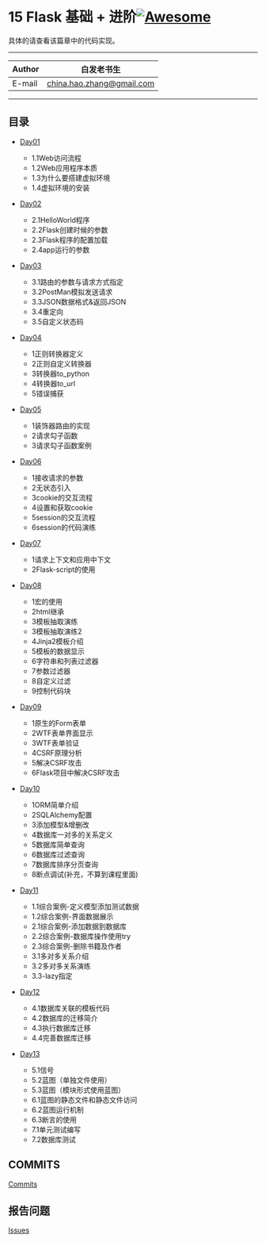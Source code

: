 # 15 Flask 基础 + 进阶[![Awesome](https://cdn.rawgit.com/sindresorhus/awesome/d7305f38d29fed78fa85652e3a63e154dd8e8829/media/badge.svg)](https://github.com/sindresorhus/awesome)

具体的请查看该篇章中的代码实现。
****
	
|Author|白发老书生|
|---|---
|E-mail|china.hao.zhang@gmail.com

****


<h2 id="catalog">目录</h2>

* [Day01](#day01)
    * 1.1Web访问流程
    * 1.2Web应用程序本质
    * 1.3为什么要搭建虚拟环境
    * 1.4虚拟环境的安装
   

* [Day02](#day02)
    * 2.1HelloWorld程序
    * 2.2Flask创建时候的参数
    * 2.3Flask程序的配置加载
    * 2.4app运行的参数
    
* [Day03](#day03)
    * 3.1路由的参数与请求方式指定
    * 3.2PostMan模拟发送请求
    * 3.3JSON数据格式&返回JSON
    * 3.4重定向
    * 3.5自定义状态码
   

* [Day04](#day04)
    * 1正则转换器定义
    * 2正则自定义转换器
    * 3转换器to_python
    * 4转换器to_url
    * 5错误捕获
    
* [Day05](#day05)
    * 1装饰器路由的实现
    * 2请求勾子函数
    * 3请求勾子函数案例
   

* [Day06](#day06)
    * 1接收请求的参数
    * 2无状态引入
    * 3cookie的交互流程
    * 4设置和获取cookie
    * 5session的交互流程
    * 6session的代码演练
    
* [Day07](#day07)
    * 1请求上下文和应用中下文
    * 2Flask-script的使用
    
* [Day08](#day08)
    * 1宏的使用
    * 2html继承
    * 3模板抽取演练
    * 3模板抽取演练2
    * 4Jinja2模板介绍
    * 5模板的数据显示
    * 6字符串和列表过滤器
    * 7参数过滤器
    * 8自定义过滤
    * 9控制代码块
    
* [Day09](#day09)
    * 1原生的Form表单
    * 2WTF表单界面显示
    * 3WTF表单验证
    * 4CSRF原理分析
    * 5解决CSRF攻击
    * 6Flask项目中解决CSRF攻击
    
* [Day10](#day10)
    * 1ORM简单介绍
    * 2SQLAlchemy配置
    * 3添加模型&增删改
    * 4数据库一对多的关系定义
    * 5数据库简单查询
    * 6数据库过滤查询
    * 7数据库排序分页查询
    * 8断点调试(补充，不算到课程里面)
    
* [Day11](#day11)
    * 1.1综合案例-定义模型添加测试数据
    * 1.2综合案例-界面数据展示
    * 2.1综合案例-添加数据到数据库
    * 2.2综合案例-数据库操作使用try
    * 2.3综合案例-删除书籍及作者
    * 3.1多对多关系介绍
    * 3.2多对多关系演练
    * 3.3-lazy指定
    
* [Day12](#day12)
    * 4.1数据库关联的模板代码
    * 4.2数据库的迁移简介
    * 4.3执行数据库迁移
    * 4.4完善数据库迁移
    
* [Day13](#day13)
    * 5.1信号
    * 5.2蓝图（单独文件使用）
    * 5.3蓝图（模块形式使用蓝图）
    * 6.1蓝图的静态文件和静态文件访问
    * 6.2蓝图运行机制
    * 6.3断言的使用
    * 7.1单元测试编写
    * 7.2数据库测试

## COMMITS

[Commits](https://github.com/HaoZhang95/PythonAndMachineLearning/commits/master)

## 报告问题

[Issues](https://github.com/HaoZhang95/PythonAndMachineLearning/issues)


